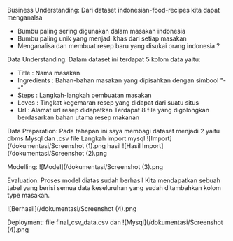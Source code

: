 Business Understanding:
Dari dataset indonesian-food-recipes kita dapat menganalsa
- Bumbu paling sering digunakan dalam masakan indonesia
- Bumbu paling unik yang menjadi khas dari setiap masakan
- Menganalisa dan membuat resep baru yang disukai orang indonesia ?

Data Understanding:
Dalam dataset ini terdapat 5 kolom data yaitu:
- Title : Nama masakan
- Ingredients : Bahan-bahan masakan yang dipisahkan dengan simbool "--"
- Steps : Langkah-langkah pembuatan masakan
- Loves : Tingkat kegemaran resep yang didapat dari suatu situs
- Url : Alamat url resep didapatkan
Terdapat 8 file yang digolongkan berdasarkan bahan utama resep makanan

Data Preparation:
Pada tahapan ini saya membagi dataset menjadi 2 yaitu dbms Mysql dan .csv file
Langkah import mysql 
![Import](/dokumentasi/Screenshot (1).png
hasil
![Hasil Import](/dokumentasi/Screenshot (2).png


Modelling:
![Model](/dokumentasi/Screenshot (3).png

Evaluation:
Proses model diatas sudah berhasil
Kita mendapatkan sebuah tabel yang berisi semua data keseluruhan yang sudah ditambahkan kolom type masakan.

![Berhasil](/dokumentasi/Screenshot (4).png

Deployment:
file final_csv_data.csv
dan ![Mysql](/dokumentasi/Screenshot (4).png
